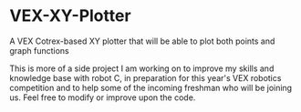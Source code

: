 # VEX-XY-Plotter
A VEX Cotrex-based XY plotter that will be able to plot both points and graph functions

This is more of a side project I am working on to improve my skills and knowledge base with robot C, in preparation for this year's VEX robotics competition and to help some of the incoming freshman who will be joining us. Feel free to modify or improve upon the code.
